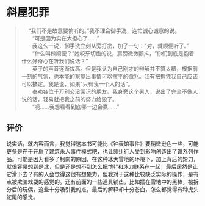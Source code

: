 # 斜屋犯罪  

> 　 “我们不是故意要偷听的。”我不理会御手洗，连忙诚心诚意的说。  
　　“可是因为实在太担心了……”  
　　我这么一说，御手洗立刻从旁打岔，加了一句：“对，就顺便听了。”  
　　“什么叫做顺便？”她咬牙切齿的说，肩膀微微颤抖，“你们到底是抱着什么好奇心在听我们说话？”  
　　英子的声音逐渐拔高。但是我认为自己刚才的辩解并不算太糟，根据前一刻的气氛，也本能的察觉出事情可以摆平的徵兆。我有把握凭我自己应该可以搞定。我是说，如果“只有我一个人的话”。  
　　奉劝各位千万别交没常识的朋友。我身旁这个男人，说出了完全不像人说的话，轻易就把我之前的努力给毁了。  
　　“呃……我想看看到底哪一边会赢……”   

## 评价  

说实话，就内容而言，我觉得这本书可能比《钟表馆事件》要稍微逊色一些，可能更多是在于开启了建筑杀人事件模式吧，也让绫辻行人受到影响创造出了馆系列作品。可能是因为看多了柯南的原因，在这种冰天雪地的环境下，加上背后的短刀，就很容易想到是冰，但是还是想不到怎么把“斜”和冰刀联系在一起，最后居然是让它滑下去？有的人会觉得这很有想象力，但我对于这种比较缺乏实际的操作，是有点被欺骗戏耍的感觉的。还有前面的一些道具铺垫，比如插在雪地中的黑棒，被拆分后的玩偶，这些十分吸引我的点，最后的解释却十分苍白，怎么都觉得有种虎头蛇尾的感觉。  

